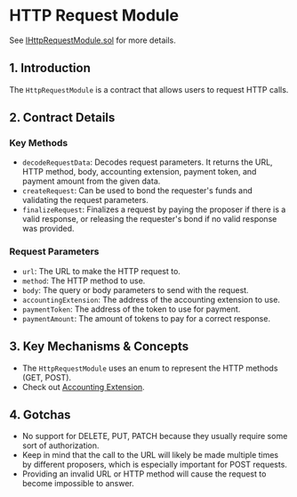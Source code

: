 # HTTP Request Module

See [IHttpRequestModule.sol](/solidity/interfaces/modules/request/IHttpRequestModule.sol/interface.IHttpRequestModule.md) for more details.

## 1. Introduction

The `HttpRequestModule` is a contract that allows users to request HTTP calls.

## 2. Contract Details

### Key Methods

- `decodeRequestData`: Decodes request parameters. It returns the URL, HTTP method, body, accounting extension, payment token, and payment amount from the given data.
- `createRequest`: Can be used to bond the requester's funds and validating the request parameters.
- `finalizeRequest`: Finalizes a request by paying the proposer if there is a valid response, or releasing the requester's bond if no valid response was provided.

### Request Parameters

- `url`: The URL to make the HTTP request to.
- `method`: The HTTP method to use.
- `body`: The query or body parameters to send with the request.
- `accountingExtension`: The address of the accounting extension to use.
- `paymentToken`: The address of the token to use for payment.
- `paymentAmount`: The amount of tokens to pay for a correct response.

## 3. Key Mechanisms & Concepts

- The `HttpRequestModule` uses an enum to represent the HTTP methods (GET, POST).
- Check out [Accounting Extension](../../extensions/accounting.md).

## 4. Gotchas

- No support for DELETE, PUT, PATCH because they usually require some sort of authorization.
- Keep in mind that the call to the URL will likely be made multiple times by different proposers, which is especially important for POST requests.
- Providing an invalid URL or HTTP method will cause the request to become impossible to answer.
